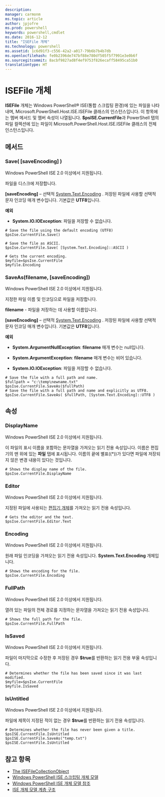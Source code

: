 ```yaml
---
description: 
manager: carmonm
ms.topic: article
author: jpjofre
ms.prod: powershell
keywords: powershell,cmdlet
ms.date: 2016-12-12
title: "ISEFile 개체"
ms.technology: powershell
ms.assetid: 1c6d91f3-c556-42a2-a017-79b6b7b4b7db
ms.openlocfilehash: fe0b2396de747bf88e780df505f5f7991e3e0b6f
ms.sourcegitcommit: 8acbf9827ad8f4ef9753f826ecaff58495ca51b0
translationtype: HT
---
```

# <a name="the-isefile-object"></a>ISEFile 개체
  **ISEFile** 개체는 Windows PowerShell® ISE(통합 스크립팅 환경)에 있는 파일을 나타내며, Microsoft.PowerShell.Host.ISE.ISEFile 클래스의 인스턴스입니다. 이 항목에는 멤버 메서드 및 멤버 속성이 나열됩니다. **$psISE.CurrentFile**과 PowerShell 탭의 파일 컬렉션에 있는 파일이 Microsoft.PowerShell.Host.ISE.ISEFile 클래스의 전체 인스턴스입니다.

## <a name="methods"></a>메서드

###  <a name="a-namesave-overridea-save-saveencoding-"></a><a name="save-override"></a> Save\( \[saveEncoding\] \)
  Windows PowerShell ISE 2.0 이상에서 지원됩니다. 

 파일을 디스크에 저장합니다.

 **\[saveEncoding\]** – 선택적 [System.Text.Encoding](http://msdn.microsoft.com/library/system.text.encoding.aspx)
. 저장된 파일에 사용할 선택적 문자 인코딩 매개 변수입니다. 기본값은 **UTF8**입니다.

 **예외**
 -   **System.IO.IOException**: 파일을 저장할 수 없습니다.

```
# Save the file using the default encoding (UTF8)
$psIse.CurrentFile.Save()

# Save the file as ASCII.
$psIse.CurrentFile.Save( [System.Text.Encoding]::ASCII )

# Gets the current encoding.
$myfile=$psIse.CurrentFile
$myfile.Encoding

```

###  <a name="a-namesaveasa-saveasfilename-saveencoding"></a><a name="saveas"></a> SaveAs\(filename, \[saveEncoding\]\)
  Windows PowerShell ISE 2.0 이상에서 지원됩니다. 

 지정한 파일 이름 및 인코딩으로 파일을 저장합니다.

 **filename** - 파일을 저장하는 데 사용할 이름입니다.

 **\[saveEncoding\]** – 선택적 [System.Text.Encoding](http://msdn.microsoft.com/library/system.text.encoding.aspx)
. 저장된 파일에 사용할 선택적 문자 인코딩 매개 변수입니다. 기본값은 **UTF8**입니다.

 **예외**
 -   **System.ArgumentNullException**: **filename** 매개 변수는 null입니다.

-   **System.ArgumentException**: **filename** 매개 변수는 비어 있습니다.

-   **System.IO.IOException**: 파일을 저장할 수 없습니다.

```
# Save the file with a full path and name. 
$fullpath = "c:\temp\newname.txt"
$psIse.CurrentFile.SaveAs($fullPath) 
# Save the file with a full path and name and explicitly as UTF8. 
$psIse.CurrentFile.SaveAs( $fullPath, [System.Text.Encoding]::UTF8 )

```

## <a name="properties"></a>속성

###  <a name="a-namedisplaynamea-displayname"></a><a name="Displayname"></a> DisplayName
  Windows PowerShell ISE 2.0 이상에서 지원됩니다. 

 이 파일의 표시 이름을 포함하는 문자열을 가져오는 읽기 전용 속성입니다. 이름은 편집기의 맨 위에 있는 **파일** 탭에 표시됩니다. 이름의 끝에 별표(\(\*\))가 있다면 파일에 저장되지 않은 변경 내용이 있다는 것입니다.

```
# Shows the display name of the file.
$psIse.CurrentFile.DisplayName

```

###  <a name="a-nameeditora-editor"></a><a name="Editor"></a> Editor
  Windows PowerShell ISE 2.0 이상에서 지원됩니다. 

 지정된 파일에 사용되는 [편집기 개체](The-ISEEditor-Object.md)를 가져오는 읽기 전용 속성입니다.

```
# Gets the editor and the text.
$psIse.CurrentFile.Editor.Text

```

###  <a name="a-nameencodinga-encoding"></a><a name="Encoding"></a> Encoding
  Windows PowerShell ISE 2.0 이상에서 지원됩니다. 

 원래 파일 인코딩을 가져오는 읽기 전용 속성입니다. **System.Text.Encoding** 개체입니다.

```
# Shows the encoding for the file. 
$psIse.CurrentFile.Encoding

```

###  <a name="a-namefullpatha-fullpath"></a><a name="FullPath"></a> FullPath
  Windows PowerShell ISE 2.0 이상에서 지원됩니다. 

 열려 있는 파일의 전체 경로를 지정하는 문자열을 가져오는 읽기 전용 속성입니다.

```
# Shows the full path for the file. 
$psIse.CurrentFile.FullPath

```

###  <a name="a-nameissaveda-issaved"></a><a name="IsSaved"></a> IsSaved
  Windows PowerShell ISE 2.0 이상에서 지원됩니다. 

 파일이 마지막으로 수정한 후 저장된 경우 **$true**를 반환하는 읽기 전용 부울 속성입니다.

```
# Determines whether the file has been saved since it was last modified.
$myfile=$psIse.CurrentFile
$myfile.IsSaved

```

###  <a name="a-nameisuntitleda-isuntitled"></a><a name="IsUntitled"></a> IsUntitled
  Windows PowerShell ISE 2.0 이상에서 지원됩니다. 

 파일에 제목이 지정된 적이 없는 경우 **$true**를 반환하는 읽기 전용 속성입니다.

```
# Determines whether the file has never been given a title.
$psISE.CurrentFile.IsUntitled
$psISE.CurrentFile.SaveAs("temp.txt")
$psISE.CurrentFile.IsUntitled

```

## <a name="see-also"></a>참고 항목
- [The ISEFileCollectionObject](The-ISEFileCollection-Object.md) 
- [Windows PowerShell ISE 스크립팅 개체 모델](The-Windows-PowerShell-ISE-Scripting-Object-Model.md) 
- [Windows PowerShell ISE 개체 모델 참조](Windows-PowerShell-ISE-Object-Model-Reference.md) 
- [ISE 개체 모델 계층 구조](The-ISE-Object-Model-Hierarchy.md)

  
